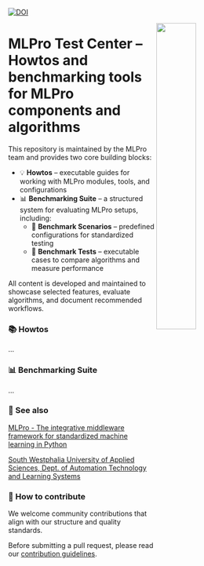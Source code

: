[![DOI](https://zenodo.org/badge/DOI/10.5281/zenodo.6653484.svg)](https://doi.org/10.5281/zenodo.6653484)

<img src="https://github.com/fhswf/MLPro-Test-Center/blob/main/doc/logo/original/logo.png?raw=true" align="right" width="40%"/>

# MLPro Test Center – Howtos and benchmarking tools for MLPro components and algorithms

This repository is maintained by the MLPro team and provides two core building blocks:

- 💡 **Howtos** – executable guides for working with MLPro modules, tools, and configurations  
- 📊 **Benchmarking Suite** – a structured system for evaluating MLPro setups, including:
  - 📐 **Benchmark Scenarios** – predefined configurations for standardized testing  
  - 🔨 **Benchmark Tests** – executable cases to compare algorithms and measure performance

All content is developed and maintained to showcase selected features, evaluate algorithms, and document recommended workflows.


### 📚 Howtos
...


### 📊 Benchmarking Suite
...


### 🔗 See also

[MLPro - The integrative middleware framework for standardized machine learning in Python](https://mlpro.readthedocs.io/)

[South Westphalia University of Applied Sciences, Dept. of Automation Technology and Learning Systems](https://www.fh-swf.de/de/forschung___transfer_4/labore_3/labs/labor_fuer_automatisierungstechnik__soest_1/standardseite_57.php)


### 🤝 How to contribute

We welcome community contributions that align with our structure and quality standards.

Before submitting a pull request, please read our [contribution guidelines](./CONTRIBUTING.md).

